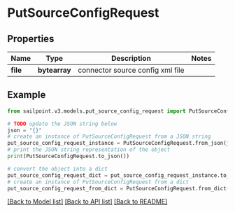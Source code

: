 # PutSourceConfigRequest


## Properties

Name | Type | Description | Notes
------------ | ------------- | ------------- | -------------
**file** | **bytearray** | connector source config xml file | 

## Example

```python
from sailpoint.v3.models.put_source_config_request import PutSourceConfigRequest

# TODO update the JSON string below
json = "{}"
# create an instance of PutSourceConfigRequest from a JSON string
put_source_config_request_instance = PutSourceConfigRequest.from_json(json)
# print the JSON string representation of the object
print(PutSourceConfigRequest.to_json())

# convert the object into a dict
put_source_config_request_dict = put_source_config_request_instance.to_dict()
# create an instance of PutSourceConfigRequest from a dict
put_source_config_request_from_dict = PutSourceConfigRequest.from_dict(put_source_config_request_dict)
```
[[Back to Model list]](../README.md#documentation-for-models) [[Back to API list]](../README.md#documentation-for-api-endpoints) [[Back to README]](../README.md)


